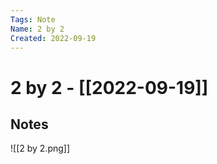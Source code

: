 ```yaml
---
Tags: Note
Name: 2 by 2
Created: 2022-09-19
---
```

# 2 by 2 - [[2022-09-19]]
## Notes
![[2 by 2.png]]